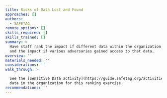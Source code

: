 ```yaml
---
title: Risks of Data Lost and Found
approaches: []
authors:
  - SAFETAG
remote_options: []
skills_required: []
skills_trained: []
summary: >
  Have staff rank the impact if different data within the organization was lost,
  and the impact if various adversaries gained access to that data.
overview: ''
materials_needed: ''
considerations: ''
walk_through: >

  See the [Sensitive Data activity](https://guide.safetag.org/activities/sensitive_data) for an interactive way to gather the types of
  data in the organization for this ranking exercise.
recommendations: ''
---
```


